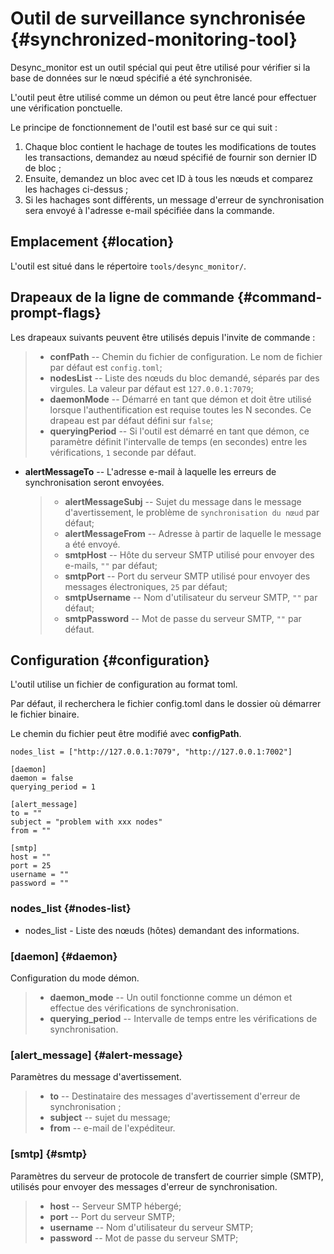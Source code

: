 # Outil de surveillance synchronisée {#synchronized-monitoring-tool}

Desync_monitor est un outil spécial qui peut être utilisé pour vérifier si la base de données sur le nœud spécifié a été synchronisée.

L'outil peut être utilisé comme un démon ou peut être lancé pour effectuer une vérification ponctuelle.

Le principe de fonctionnement de l'outil est basé sur ce qui suit :

1. Chaque bloc contient le hachage de toutes les modifications de toutes les transactions, demandez au nœud spécifié de fournir son dernier ID de bloc ;
2. Ensuite, demandez un bloc avec cet ID à tous les nœuds et comparez les hachages ci-dessus ;
3. Si les hachages sont différents, un message d'erreur de synchronisation sera envoyé à l'adresse e-mail spécifiée dans la commande.

## Emplacement {#location}

L'outil est situé dans le répertoire `tools/desync_monitor/`.

## Drapeaux de la ligne de commande {#command-prompt-flags}

Les drapeaux suivants peuvent être utilisés depuis l'invite de commande :

> -   **confPath** -- Chemin du fichier de configuration. Le nom de fichier par défaut est `config.toml`;
> -   **nodesList** -- Liste des nœuds du bloc demandé, séparés par des virgules. La valeur par défaut est `127.0.0.1:7079`;
> -   **daemonMode** -- Démarré en tant que démon et doit être utilisé lorsque l'authentification est requise toutes les N secondes. Ce drapeau est par défaut défini sur `false`;
> -   **queryingPeriod** -- Si l'outil est démarré en tant que démon, ce paramètre définit l'intervalle de temps (en secondes) entre les vérifications, `1` seconde par défaut.

-   **alertMessageTo** -- L'adresse e-mail à laquelle les erreurs de synchronisation seront envoyées.

    > -   **alertMessageSubj** -- Sujet du message dans le message d'avertissement, le problème de `synchronisation du nœud` par défaut;
    > -   **alertMessageFrom** -- Adresse à partir de laquelle le message a été envoyé.
    > -   **smtpHost** -- Hôte du serveur SMTP utilisé pour envoyer des e-mails, `""` par défaut;
    > -   **smtpPort** -- Port du serveur SMTP utilisé pour envoyer des messages électroniques, `25` par défaut;
    > -   **smtpUsername** -- Nom d'utilisateur du serveur SMTP, `""` par défaut;
    > -   **smtpPassword** -- Mot de passe du serveur SMTP, `""` par défaut.

## Configuration {#configuration}

L'outil utilise un fichier de configuration au format toml.

Par défaut, il recherchera le fichier config.toml dans le dossier où démarrer le fichier binaire.

Le chemin du fichier peut être modifié avec **configPath**.

```text
nodes_list = ["http://127.0.0.1:7079", "http://127.0.0.1:7002"]

[daemon]
daemon = false
querying_period = 1

[alert_message]
to = ""
subject = "problem with xxx nodes"
from = ""

[smtp]
host = ""
port = 25
username = ""
password = ""
```

### nodes_list {#nodes-list}

* nodes_list - Liste des nœuds (hôtes) demandant des informations.

### [daemon] {#daemon}

Configuration du mode démon.

> -   **daemon_mode** -- Un outil fonctionne comme un démon et effectue des vérifications de synchronisation.
> -   **querying_period** -- Intervalle de temps entre les vérifications de synchronisation.

### [alert_message] {#alert-message}

Paramètres du message d'avertissement.

> -   **to** -- Destinataire des messages d'avertissement d'erreur de synchronisation ;
> -   **subject** -- sujet du message;
> -   **from** -- e-mail de l'expéditeur.

### [smtp] {#smtp}

Paramètres du serveur de protocole de transfert de courrier simple (SMTP), utilisés pour envoyer des messages d'erreur de synchronisation.

> -   **host** -- Serveur SMTP hébergé;
> -   **port** -- Port du serveur SMTP;
> -   **username** -- Nom d'utilisateur du serveur SMTP;
> -   **password** -- Mot de passe du serveur SMTP;
